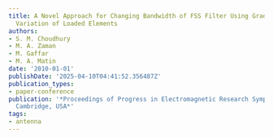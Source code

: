 ```yaml
---
title: A Novel Approach for Changing Bandwidth of FSS Filter Using Gradual Circumferential
  Variation of Loaded Elements
authors:
- S. M. Choudhury
- M. A. Zaman
- M. Gaffar
- M. A. Matin
date: '2010-01-01'
publishDate: '2025-04-10T04:41:52.356487Z'
publication_types:
- paper-conference
publication: '*Proceedings of Progress in Electromagnetic Research Symposium PIERS,
  Cambridge, USA*'
tags:
- antenna
---
```

